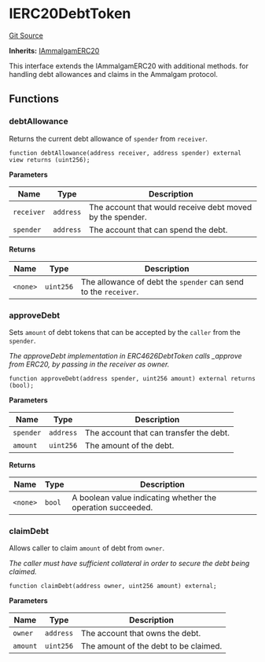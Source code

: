 # IERC20DebtToken
[Git Source](https://github.com/Ammalgam-Protocol/core-v1/blob/d1df5df9e4b968d0d06a1d2d00a0120c1be82e15/contracts/interfaces/tokens/IERC20DebtToken.sol)

**Inherits:**
[IAmmalgamERC20](/docs/developer-guide/contracts/interfaces/tokens/IAmmalgamERC20.sol/interface.IAmmalgamERC20.md)

This interface extends the IAmmalgamERC20 with additional methods.
for handling debt allowances and claims in the Ammalgam protocol.


## Functions
### debtAllowance

Returns the current debt allowance of `spender` from `receiver`.


```solidity
function debtAllowance(address receiver, address spender) external view returns (uint256);
```
**Parameters**

|Name|Type|Description|
|----|----|-----------|
|`receiver`|`address`|The account that would receive debt moved by the spender.|
|`spender`|`address`|The account that can spend the debt.|

**Returns**

|Name|Type|Description|
|----|----|-----------|
|`<none>`|`uint256`|The allowance of debt the `spender` can send to the `receiver`.|


### approveDebt

Sets `amount` of debt tokens that can be accepted by the `caller` from the `spender`.

*The approveDebt implementation in ERC4626DebtToken calls _approve from ERC20, by passing in
the receiver as owner.*


```solidity
function approveDebt(address spender, uint256 amount) external returns (bool);
```
**Parameters**

|Name|Type|Description|
|----|----|-----------|
|`spender`|`address`|The account that can transfer the debt.|
|`amount`|`uint256`|The amount of the debt.|

**Returns**

|Name|Type|Description|
|----|----|-----------|
|`<none>`|`bool`|A boolean value indicating whether the operation succeeded.|


### claimDebt

Allows caller to claim `amount` of debt from `owner`.

*The caller must have sufficient collateral in order to secure the debt being claimed.*


```solidity
function claimDebt(address owner, uint256 amount) external;
```
**Parameters**

|Name|Type|Description|
|----|----|-----------|
|`owner`|`address`|The account that owns the debt.|
|`amount`|`uint256`|The amount of the debt to be claimed.|


